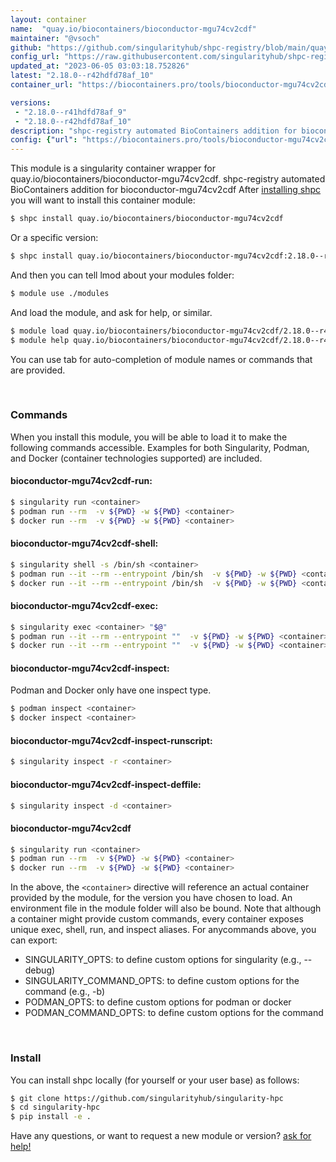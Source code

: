 ```yaml
---
layout: container
name:  "quay.io/biocontainers/bioconductor-mgu74cv2cdf"
maintainer: "@vsoch"
github: "https://github.com/singularityhub/shpc-registry/blob/main/quay.io/biocontainers/bioconductor-mgu74cv2cdf/container.yaml"
config_url: "https://raw.githubusercontent.com/singularityhub/shpc-registry/main/quay.io/biocontainers/bioconductor-mgu74cv2cdf/container.yaml"
updated_at: "2023-06-05 03:03:18.752826"
latest: "2.18.0--r42hdfd78af_10"
container_url: "https://biocontainers.pro/tools/bioconductor-mgu74cv2cdf"

versions:
 - "2.18.0--r41hdfd78af_9"
 - "2.18.0--r42hdfd78af_10"
description: "shpc-registry automated BioContainers addition for bioconductor-mgu74cv2cdf"
config: {"url": "https://biocontainers.pro/tools/bioconductor-mgu74cv2cdf", "maintainer": "@vsoch", "description": "shpc-registry automated BioContainers addition for bioconductor-mgu74cv2cdf", "latest": {"2.18.0--r42hdfd78af_10": "sha256:095541c767912ac4ffff4284cec7f76c76a584ea420e0d14e3c3dc130a794951"}, "tags": {"2.18.0--r41hdfd78af_9": "sha256:d045459adeea0647b4c62c1ca75859f31acfc96cda5ecbde2924c5bee60c495f", "2.18.0--r42hdfd78af_10": "sha256:095541c767912ac4ffff4284cec7f76c76a584ea420e0d14e3c3dc130a794951"}, "docker": "quay.io/biocontainers/bioconductor-mgu74cv2cdf"}
---
```


This module is a singularity container wrapper for quay.io/biocontainers/bioconductor-mgu74cv2cdf.
shpc-registry automated BioContainers addition for bioconductor-mgu74cv2cdf
After [installing shpc](#install) you will want to install this container module:


```bash
$ shpc install quay.io/biocontainers/bioconductor-mgu74cv2cdf
```

Or a specific version:

```bash
$ shpc install quay.io/biocontainers/bioconductor-mgu74cv2cdf:2.18.0--r42hdfd78af_10
```

And then you can tell lmod about your modules folder:

```bash
$ module use ./modules
```

And load the module, and ask for help, or similar.

```bash
$ module load quay.io/biocontainers/bioconductor-mgu74cv2cdf/2.18.0--r42hdfd78af_10
$ module help quay.io/biocontainers/bioconductor-mgu74cv2cdf/2.18.0--r42hdfd78af_10
```

You can use tab for auto-completion of module names or commands that are provided.

<br>

### Commands

When you install this module, you will be able to load it to make the following commands accessible.
Examples for both Singularity, Podman, and Docker (container technologies supported) are included.

#### bioconductor-mgu74cv2cdf-run:

```bash
$ singularity run <container>
$ podman run --rm  -v ${PWD} -w ${PWD} <container>
$ docker run --rm  -v ${PWD} -w ${PWD} <container>
```

#### bioconductor-mgu74cv2cdf-shell:

```bash
$ singularity shell -s /bin/sh <container>
$ podman run --it --rm --entrypoint /bin/sh  -v ${PWD} -w ${PWD} <container>
$ docker run --it --rm --entrypoint /bin/sh  -v ${PWD} -w ${PWD} <container>
```

#### bioconductor-mgu74cv2cdf-exec:

```bash
$ singularity exec <container> "$@"
$ podman run --it --rm --entrypoint ""  -v ${PWD} -w ${PWD} <container> "$@"
$ docker run --it --rm --entrypoint ""  -v ${PWD} -w ${PWD} <container> "$@"
```

#### bioconductor-mgu74cv2cdf-inspect:

Podman and Docker only have one inspect type.

```bash
$ podman inspect <container>
$ docker inspect <container>
```

#### bioconductor-mgu74cv2cdf-inspect-runscript:

```bash
$ singularity inspect -r <container>
```

#### bioconductor-mgu74cv2cdf-inspect-deffile:

```bash
$ singularity inspect -d <container>
```



#### bioconductor-mgu74cv2cdf

```bash
$ singularity run <container>
$ podman run --rm  -v ${PWD} -w ${PWD} <container>
$ docker run --rm  -v ${PWD} -w ${PWD} <container>
```


In the above, the `<container>` directive will reference an actual container provided
by the module, for the version you have chosen to load. An environment file in the
module folder will also be bound. Note that although a container
might provide custom commands, every container exposes unique exec, shell, run, and
inspect aliases. For anycommands above, you can export:

 - SINGULARITY_OPTS: to define custom options for singularity (e.g., --debug)
 - SINGULARITY_COMMAND_OPTS: to define custom options for the command (e.g., -b)
 - PODMAN_OPTS: to define custom options for podman or docker
 - PODMAN_COMMAND_OPTS: to define custom options for the command

<br>

### Install

You can install shpc locally (for yourself or your user base) as follows:

```bash
$ git clone https://github.com/singularityhub/singularity-hpc
$ cd singularity-hpc
$ pip install -e .
```

Have any questions, or want to request a new module or version? [ask for help!](https://github.com/singularityhub/singularity-hpc/issues)